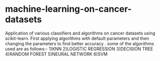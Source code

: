 # machine-learning-on-cancer-datasets

Application of various classifiers and algorithms on cancer datasets using scikit-learn. First applying algorithms with default parameters 
and then changing the parameters to find better accuracy .
some of the algorithms used are as follows:-
1)KNN
2)LOGISTIC REGRESSION
3)DECISION TREE
4)RANDOM FOREST
5)NEURAL NETWORK
6)SVM
